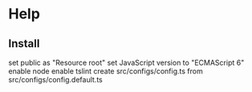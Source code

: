 # Help

## Install
set public as "Resource root"
set JavaScript version to "ECMAScript 6"
enable node
enable tslint
create src/configs/config.ts from src/configs/config.default.ts 
